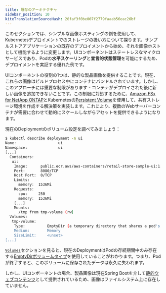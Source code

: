 ```yaml
---
title: 既存のアーキテクチャ
sidebar_position: 10
kiteTranslationSourceHash: 20faf3f0be007f2779faaab56eac26bf
---
```


このセクションでは、シンプルな画像ホスティングの例を使用して、Kubernetesデプロイメントでのストレージの扱い方について探ります。サンプルストアアプリケーションの既存のデプロイメントから始め、それを画像ホストとして機能するように変更します。UIコンポーネントはステートレスなマイクロサービスであり、Podの**水平スケーリング**と**宣言的状態管理**を可能にするため、デプロイメントを実証する優れた例です。

UIコンポーネントの役割の1つは、静的な製品画像を提供することです。現在、これらの画像はビルドプロセス中にコンテナにバンドルされています。しかし、このアプローチには重要な制限があります - コンテナがデプロイされた後に新しい画像を追加できないことです。この制限に対処するために、[Amazon FSx for NetApp ONTAP](https://docs.aws.amazon.com/fsx/latest/ONTAPGuide/what-is-fsx-ontap.html)とKubernetesの[Persistent Volume](https://kubernetes.io/docs/concepts/storage/persistent-volumes/)を使用して、共有ストレージ環境を作成する解決策を実装します。これにより、複数のWebサーバーコンテナが需要に合わせて動的にスケールしながらアセットを提供できるようになります。

現在のDeploymentのボリューム設定を調べてみましょう：

```bash
$ kubectl describe deployment -n ui
Name:                   ui
Namespace:              ui
[...]
  Containers:
   ui:
    Image:      public.ecr.aws/aws-containers/retail-store-sample-ui:1.2.1
    Port:       8080/TCP
    Host Port:  0/TCP
    Limits:
      memory:  1536Mi
    Requests:
      cpu:     250
      memory:  1536Mi
    [...]
    Mounts:
      /tmp from tmp-volume (rw)
  Volumes:
   tmp-volume:
    Type:          EmptyDir (a temporary directory that shares a pod's lifetime)
    Medium:        Memory
    SizeLimit:     <unset>
[...]
```

[`Volumes`](https://kubernetes.io/docs/concepts/storage/volumes/#emptydir-configuration-example)セクションを見ると、現在のDeploymentはPodの存続期間中のみ存在する[EmptyDirボリュームタイプ](https://kubernetes.io/docs/concepts/storage/volumes/#emptydir)を使用していることがわかります。つまり、Podが終了すると、このボリュームに保存されたデータは永久に失われます。

しかし、UIコンポーネントの場合、製品画像は現在Spring Bootを介して[静的ウェブコンテンツ](https://spring.io/blog/2013/12/19/serving-static-web-content-with-spring-boot)として提供されているため、画像はファイルシステム上に存在していません。
